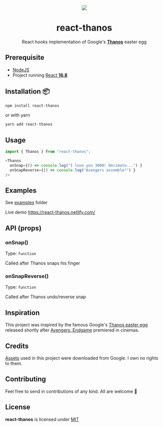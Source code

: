 <div align="center">
<img src="https://i.imgur.com/1XVqHMa.png">
<h1>react-thanos</h1>
<p>React hooks implementation of Google's  <a href="https://www.youtube.com/watch?v=ybNtKpROwes"><strong>Thanos</strong></a> easter egg</p>
</div>

## Prerequisite
- [NodeJS](https://nodejs.org)
- Project running [React **16.8**](https://reactjs.org/blog/2019/02/06/react-v16.8.0.html)
## Installation 📦

```bash
npm install react-thanos
```

or with yarn

```bash
yarn add react-thanos
```

## Usage

```javascript
import { Thanos } from "react-thanos";

<Thanos
  onSnap={() => console.log("I love you 3000! Decimate...") }
  onSnapReverse={() => console.log("Avengers assemble!") }
/>
```

## Examples
See [examples](https://github.com/codeshifu/react-thanos/tree/master/examples) folder

Live demo https://react-thanos.netlify.com/

## API (props)

### onSnap()

Type: `function`

Called after Thanos snaps his finger

### onSnapReverse()

Type: `function`

Called after Thanos undo/reverse snap


## Inspiration
This project was inspired by the famous Google's [Thanos easter egg](http://google.com/search?q=thanos) released
shortly after [Avengers: Endgame](https://www.imdb.com/title/tt4154796/) premiered in cinemas.

## Credits
[Assets](https://github.com/codeshifu/react-thanos/tree/master/lib/assets)
used in this project were downloaded from Google. I own no rights to them.

## Contributing
Feel free to send in contributions of any kind. All are welcome 🙂

## License
**react-thanos** is licensed under [MIT](https://github.com/codeshifu/react-thanos/blob/master/license)
